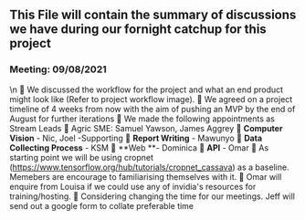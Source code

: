 ## This File will contain the summary of discussions we have during our fornight catchup for this project


### Meeting: 09/08/2021
\n
🔹 We discussed the workflow for the project and what an end product might look like (Refer to project workflow image).
🔹 We agreed on a project timeline of 4 weeks from now with the aim of pushing an MVP by the end of August for further iterations
🔹 We made the following appointments as Stream Leads
  🔸 Agric SME: Samuel Yawson, James Aggrey
  🔸 **Computer Vision** - Nic, Joel -Supporting
  🔸 **Report Writing** - Mawunyo
  🔸 **Data Collecting Process** - KSM
  🔸 **Web **- Dominica
  🔸 **API** - Omar
🔹 As starting point we will be using cropnet (https://www.tensorflow.org/hub/tutorials/cropnet_cassava) as a baseline. 
Memebers are encourage to familiarising themselves with it.
🔹 Omar will enquire from Louisa if we could use any of invidia's resources for training/hosting.
🔹 Considering changing the time for our meetings. Jeff will send out a google form to collate preferable time

